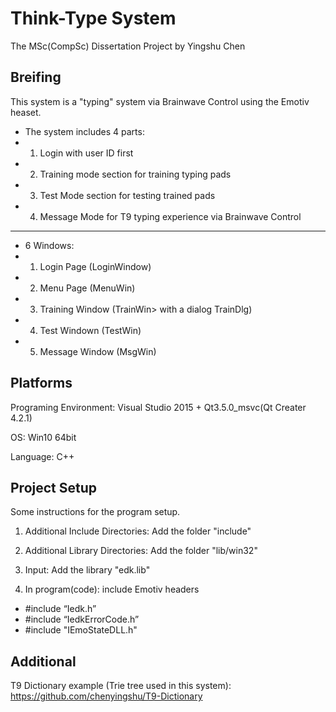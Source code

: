 # Think-Type System #
The MSc(CompSc) Dissertation Project by Yingshu Chen


## Breifing ##
This system is a "typing" system via Brainwave Control using the Emotiv heaset.

 * The system includes 4 parts:
 * 1) Login with user ID first
 * 2) Training mode section for training typing pads
 * 3) Test Mode section for testing trained pads
 * 4) Message Mode for T9 typing experience via Brainwave Control
 * ***************************************************************************

 * 6 Windows:
 * 1) Login Page (LoginWindow)
 * 2) Menu Page (MenuWin)
 * 3) Training Window (TrainWin> with a dialog TrainDlg)
 * 4) Test Windown (TestWin)
 * 5) Message Window (MsgWin)

## Platforms ##
Programing Environment:
Visual Studio 2015 + Qt3.5.0_msvc(Qt Creater 4.2.1)

OS: Win10 64bit
 
Language: C++


## Project Setup ##
Some instructions for the program setup. 

1. Additional Include Directories: Add the folder "include"
2. Additional Library Directories: Add the folder "lib/win32"
3. Input: Add the library "edk.lib"

4. In program(code): include Emotiv headers
 - 	#include “Iedk.h”
 - 	#include “IedkErrorCode.h”
 - 	#include "IEmoStateDLL.h"

## Additional ##
T9 Dictionary example (Trie tree used in this system):
https://github.com/chenyingshu/T9-Dictionary
